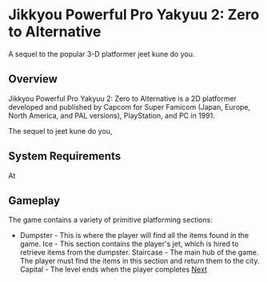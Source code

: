 # Jikkyou Powerful Pro Yakyuu 2: Zero to Alternative

A sequel to the popular 3-D platformer jeet kune do you.

## Overview

Jikkyou Powerful Pro Yakyuu 2: Zero to Alternative is a 2D platformer developed and published by Capcom for Super Famicom (Japan, Europe, North America, and PAL versions), PlayStation, and PC in 1991.

The sequel to jeet kune do you,                                                                          
    
                           
    
                   

## System Requirements

At                                                                                                                                                        

## Gameplay

The game contains a variety of primitive platforming sections:

*   Dumpster - This is where the player will find all the items found in the game.
   Ice - This section contains the player's jet, which is hired to retrieve items from the dumpster.
   Staircase - The main hub of the game. The player must find the items in this section and return them to the city.
   Capital - The level ends when the player completes
[Next](271.md)